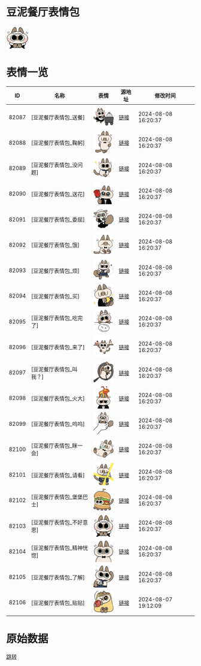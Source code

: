 # 豆泥餐厅表情包

<img src="./cover.png" height="60" alt="cover" />

# 表情一览

|ID|名称|表情|源地址|修改时间|
|----|----|----|----|----|
|82087|[豆泥餐厅表情包_送餐]|<img src="./pic/082087_%5B豆泥餐厅表情包_送餐%5D.png" height="60" alt="送餐"/>|[链接](https://i0.hdslb.com/bfs/emote/d0fd0817b7a33b3ef122c75a294e8d12cbdf26cc.png)|2024-08-08 16:20:37|
|82088|[豆泥餐厅表情包_鞠躬]|<img src="./pic/082088_%5B豆泥餐厅表情包_鞠躬%5D.png" height="60" alt="鞠躬"/>|[链接](https://i0.hdslb.com/bfs/emote/7d57805a08762dd8a32717badc8e4f0c25061622.png)|2024-08-08 16:20:37|
|82089|[豆泥餐厅表情包_没问题]|<img src="./pic/082089_%5B豆泥餐厅表情包_没问题%5D.png" height="60" alt="没问题"/>|[链接](https://i0.hdslb.com/bfs/emote/8c27001ec4212abcb366921345cfd17d3b5c1640.png)|2024-08-08 16:20:37|
|82090|[豆泥餐厅表情包_送花]|<img src="./pic/082090_%5B豆泥餐厅表情包_送花%5D.png" height="60" alt="送花"/>|[链接](https://i0.hdslb.com/bfs/emote/a1348eaa9730b4d49fe6cb6b9774ce1ed7780eaa.png)|2024-08-08 16:20:37|
|82091|[豆泥餐厅表情包_委屈]|<img src="./pic/082091_%5B豆泥餐厅表情包_委屈%5D.png" height="60" alt="委屈"/>|[链接](https://i0.hdslb.com/bfs/emote/e777641f5a6ce603b37dfc432ccd1fce7f6ea5fd.png)|2024-08-08 16:20:37|
|82092|[豆泥餐厅表情包_饿]|<img src="./pic/082092_%5B豆泥餐厅表情包_饿%5D.png" height="60" alt="饿"/>|[链接](https://i0.hdslb.com/bfs/emote/b20eb61961bcba9a52bce2d11d11db37ce8aa533.png)|2024-08-08 16:20:37|
|82093|[豆泥餐厅表情包_烦]|<img src="./pic/082093_%5B豆泥餐厅表情包_烦%5D.png" height="60" alt="烦"/>|[链接](https://i0.hdslb.com/bfs/emote/57efaf74aa9f2332616798a57e107f253e9304d5.png)|2024-08-08 16:20:37|
|82094|[豆泥餐厅表情包_买]|<img src="./pic/082094_%5B豆泥餐厅表情包_买%5D.png" height="60" alt="买"/>|[链接](https://i0.hdslb.com/bfs/emote/8658d1657bd2c1dc0bc7d9b36c1c4a250aca349d.png)|2024-08-08 16:20:37|
|82095|[豆泥餐厅表情包_吃完了]|<img src="./pic/082095_%5B豆泥餐厅表情包_吃完了%5D.png" height="60" alt="吃完了"/>|[链接](https://i0.hdslb.com/bfs/emote/572a4851e74a148f59f2a19109ddad6d2d62df65.png)|2024-08-08 16:20:37|
|82096|[豆泥餐厅表情包_来了]|<img src="./pic/082096_%5B豆泥餐厅表情包_来了%5D.png" height="60" alt="来了"/>|[链接](https://i0.hdslb.com/bfs/emote/68d70579f7121ed7c81fc3351abedb7f4f783d08.png)|2024-08-08 16:20:37|
|82097|[豆泥餐厅表情包_叫我？]|<img src="./pic/082097_%5B豆泥餐厅表情包_叫我？%5D.png" height="60" alt="叫我？"/>|[链接](https://i0.hdslb.com/bfs/emote/9eeb6a51d6b4e2e743f33e3971aa49605d2f8ddd.png)|2024-08-08 16:20:37|
|82098|[豆泥餐厅表情包_火大]|<img src="./pic/082098_%5B豆泥餐厅表情包_火大%5D.png" height="60" alt="火大"/>|[链接](https://i0.hdslb.com/bfs/emote/fbb35a78809a278c6559d892c6e600a7764564f0.png)|2024-08-08 16:20:37|
|82099|[豆泥餐厅表情包_呜呜]|<img src="./pic/082099_%5B豆泥餐厅表情包_呜呜%5D.png" height="60" alt="呜呜"/>|[链接](https://i0.hdslb.com/bfs/emote/d75bdf3bb5a96524c88191f5fcf2d2884bede7a2.png)|2024-08-08 16:20:37|
|82100|[豆泥餐厅表情包_眯一会]|<img src="./pic/082100_%5B豆泥餐厅表情包_眯一会%5D.png" height="60" alt="眯一会"/>|[链接](https://i0.hdslb.com/bfs/emote/1a605330d0045c49e7afc366f9b8a96b570a1a99.png)|2024-08-08 16:20:37|
|82101|[豆泥餐厅表情包_请看]|<img src="./pic/082101_%5B豆泥餐厅表情包_请看%5D.png" height="60" alt="请看"/>|[链接](https://i0.hdslb.com/bfs/emote/e27feece8bba0788b75395c4b4c8374266402003.png)|2024-08-08 16:20:37|
|82102|[豆泥餐厅表情包_堡堡巴士]|<img src="./pic/082102_%5B豆泥餐厅表情包_堡堡巴士%5D.png" height="60" alt="堡堡巴士"/>|[链接](https://i0.hdslb.com/bfs/emote/57e2db70a5bddc777f99fecd828a31f3ea9c613b.png)|2024-08-08 16:20:37|
|82103|[豆泥餐厅表情包_不好意思]|<img src="./pic/082103_%5B豆泥餐厅表情包_不好意思%5D.png" height="60" alt="不好意思"/>|[链接](https://i0.hdslb.com/bfs/emote/38471f7e8c63113fd592de5512ba0ec299e77431.png)|2024-08-08 16:20:37|
|82104|[豆泥餐厅表情包_精神恍惚]|<img src="./pic/082104_%5B豆泥餐厅表情包_精神恍惚%5D.png" height="60" alt="精神恍惚"/>|[链接](https://i0.hdslb.com/bfs/emote/902f9559fa76f0aa5bd456b9a971d82622109d08.png)|2024-08-08 16:20:37|
|82105|[豆泥餐厅表情包_了解]|<img src="./pic/082105_%5B豆泥餐厅表情包_了解%5D.png" height="60" alt="了解"/>|[链接](https://i0.hdslb.com/bfs/emote/58f825881c3b08311185d344cad54369759fd11e.png)|2024-08-08 16:20:37|
|82106|[豆泥餐厅表情包_贴贴]|<img src="./pic/082106_%5B豆泥餐厅表情包_贴贴%5D.png" height="60" alt="贴贴"/>|[链接](https://i0.hdslb.com/bfs/emote/388dd780821851dfc5b5fa408f213fbbf98c0aee.png)|2024-08-07 19:12:09|

# 原始数据

[跳转](./raw.json)

